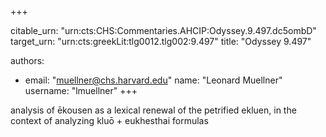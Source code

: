 +++


citable_urn: "urn:cts:CHS:Commentaries.AHCIP:Odyssey.9.497.dc5ombD"
target_urn: "urn:cts:greekLit:tlg0012.tlg002:9.497"
title: "Odyssey 9.497"

authors:
- email: "muellner@chs.harvard.edu"
  name: "Leonard Muellner"
  username: "lmuellner"
+++

<p>analysis of ēkousen as a lexical renewal of the petrified ekluen, in the context of analyzing kluō + eukhesthai formulas</p>